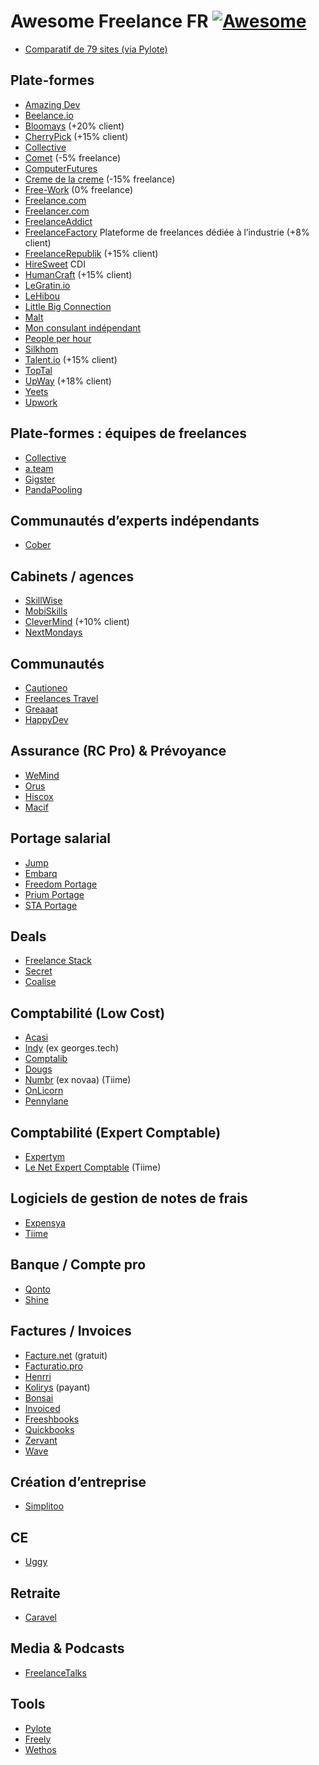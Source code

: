 # Awesome Freelance FR [![Awesome](https://awesome.re/badge.svg)](https://awesome.re)

- [Comparatif de 79 sites (via Pylote)](https://airtable.com/shr3fRtfLTryl0YoV/tbli29C4ZdaKD4qKz)

## Plate-formes

- [Amazing Dev](https://amazing.dev/)
- [Beelance.io](https://beelance.io/)
- [Bloomays](https://www.bloomays.com/) (+20% client)
- [CherryPick](https://app.cherry-pick.io/) (+15% client)
- [Collective](https://www.collective.work/)
- [Comet](https://hellocomet.co/) (-5% freelance)
- [ComputerFutures](https://www.computerfutures.com/fr-fr/)
- [Creme de la creme](https://cremedelacreme.io) (-15% freelance)
- [Free-Work](https://www.free-work.com/fr/tech-it) (0% freelance)
- [Freelance.com](https://plateforme.freelance.com/)
- [Freelancer.com](https://www.freelancer.com/)
- [FreelanceAddict](https://freelanceaddict.com/)
- [FreelanceFactory](https://freelance-factory.fr/) Plateforme de freelances dédiée à l’industrie  (+8% client)
- [FreelanceRepublik](https://www.freelancerepublik.com/) (+15% client)
- [HireSweet](https://www.hiresweet.com/fr-fr/home) CDI
- [HumanCraft](https://www.humancraft.eu/) (+15% client)
- [LeGratin.io](https://www.legratin.io/)
- [LeHibou](https://www.lehibou.com/)
- [Little Big Connection](https://www.littlebigconnection.com/fr/)
- [Malt](https://www.malt.fr/)
- [Mon consulant indépendant](https://www.mon-consultant-independant.com/)
- [People per hour](https://www.peopleperhour.com/)
- [Silkhom](https://www.silkhom.com/)
- [Talent.io](https://www.talent.io/p/fr-fr/home) (+15% client)
- [TopTal](https://www.toptal.com/)
- [UpWay](https://www.upway.io/fr/) (+18% client)
- [Yeets](https://www.yeets.fr/)
- [Upwork](https://www.upwork.com/)

## Plate-formes : équipes de freelances

- [Collective](https://www.collective.work/)
- [a.team](https://www.a.team/)
- [Gigster](https://gigster.com/)
- [PandaPooling](https://www.pandopooling.com/)

## Communautés d’experts indépendants

- [Cober](https://www.cober.fr/)

## Cabinets / agences

- [SkillWise](https://www.skillwise.fr/)
- [MobiSkills](https://mobiskill.fr/)
- [CleverMind](https://www.clevermind.fr/) (+10% client)
- [NextMondays](https://nextmondays.com/)

## Communautés

- [Cautioneo](https://www.cautioneo.com/)
- [Freelances Travel](https://www.freelances.travel/le-concept)
- [Greaaat](http://greaaat.com/)
- [HappyDev](https://happy-dev.fr/fr/nous-rejoindre)

## Assurance (RC Pro) & Prévoyance

- [WeMind](https://www.wemind.io/)
- [Orus](https://www.orus.eu/)
- [Hiscox](https://www.hiscox.fr/)
- [Macif](https://www.macif.fr/assurance/professionnels-et-entreprises/artisans-commercants-professions-liberales/multigarantie-activite-professionnelle)

## Portage salarial

- [Jump](https://www.join-jump.com/)
- [Embarq](https://www.embarq.fr/)
- [Freedom Portage](https://freedomportage.com/)
- [Prium Portage](https://prium-portage.com/)
- [STA Portage](https://www.sta-portage.com/)

## Deals

- [Freelance Stack](https://www.freelance-stack.io/)
- [Secret](https://www.joinsecret.com)
- [Coalise](https://www.coalise.com/)

## Comptabilité (Low Cost)

- [Acasi](https://www.acasi.io/)
- [Indy](https://www.indy.fr/) (ex georges.tech)
- [Comptalib](https://www.comptalib.com/)
- [Dougs](https://www.dougs.fr/)
- [Numbr](https://numbr.co/) (ex novaa) (Tiime)
- [OnLicorn](https://onlicorn.fr/)
- [Pennylane](https://www.pennylane.com/)

## Comptabilité (Expert Comptable)

- [Expertym](https://cabinetexpertym.com/)
- [Le Net Expert Comptable](http://www.le-net-expert-comptable.com/) (Tiime)

## Logiciels de gestion de notes de frais

- [Expensya](https://www.expensya.com/fr)
- [Tiime](https://tiime.fr/)


## Banque / Compte pro

- [Qonto](https://qonto.com/fr)
- [Shine](https://www.shine.fr/)

## Factures / Invoices

- [Facture.net](https://www.facture.net/) (gratuit)
- [Facturatio.pro](https://www.facturation.pro/)
- [Henrri](https://www.henrri.com/)
- [Kolirys](https://www.kolirys.fr/) (payant)
- [Bonsai](https://www.hellobonsai.com/)
- [Invoiced](https://invoiced.com/)
- [Freeshbooks](https://www.freshbooks.com/)
- [Quickbooks](https://quickbooks.intuit.com/fr/facturation-en-ligne/)
- [Zervant](https://www.zervant.com/)
- [Wave](https://www.waveapps.com/accounting/freelancers)


## Création d’entreprise

- [Simplitoo](https://www.simplitoo.fr/)

## CE

- [Uggy](https://uggy.io/)

## Retraite

- [Caravel](https://www.getcaravel.fr/)


## Media & Podcasts

- [FreelanceTalks](https://talks.freelancerepublik.com/)

## Tools

- [Pylote](https://pylote.io/)
- [Freely](https://www.freely.tax/)
- [Wethos](https://www.wethos.co/)
